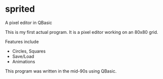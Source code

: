 sprited
=======

A pixel editor in QBasic

This is my first actual program. It is a pixel editor working on an 80x80 grid.

Features include
 * Circles, Squares
 * Save/Load
 * Animations

This program was written in the mid-90s using QBasic.
